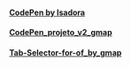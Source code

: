 #### [CodePen by Isadora](https://codepen.io/geraldopcf/pen/ZExLmbX)

#### [CodePen_projeto_v2_gmap](https://codepen.io/geraldopcf/pen/WNJpPOG)

#### [Tab-Selector-for-of_by_gmap](https://codepen.io/gmapdev/pen/wvRNLeL)
